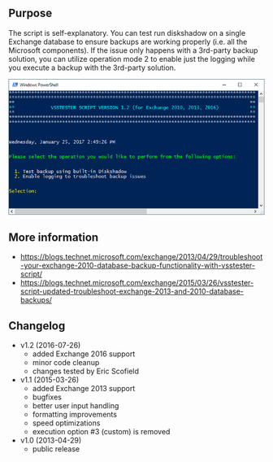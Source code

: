 ## Purpose
The script is self-explanatory. You can test run diskshadow on a single Exchange database to ensure backups are working properly (i.e. all the Microsoft components). If the issue only happens with a 3rd-party backup solution, you can utilize operation mode 2 to enable just the logging while you execute a backup with the 3rd-party solution.

![Start Screen](/start_screen.PNG "Start Screen")

## More information
* https://blogs.technet.microsoft.com/exchange/2013/04/29/troubleshoot-your-exchange-2010-database-backup-functionality-with-vsstester-script/
* https://blogs.technet.microsoft.com/exchange/2015/03/26/vsstester-script-updated-troubleshoot-exchange-2013-and-2010-database-backups/

## Changelog
* v1.2 (2016-07-26)
  - added Exchange 2016 support
  - minor code cleanup
  - changes tested by Eric Scofield
* v1.1 (2015-03-26)
  - added Exchange 2013 support
  - bugfixes
  - better user input handling
  - formatting improvements
  - speed optimizations
  - execution option #3 (custom) is removed
* v1.0 (2013-04-29)
  - public release
